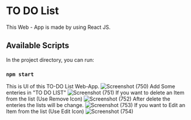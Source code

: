 #  TO DO List
This Web - App is made by using React JS.

## Available Scripts

In the project directory, you can run:

### `npm start`

This is UI of this TO-DO List Web-App.
![Screenshot (750)](https://user-images.githubusercontent.com/92621125/216761875-8cc43855-8310-4031-a22f-273c7db6f706.png)
Add Some enteries in  "TO DO LIST"
![Screenshot (751)](https://user-images.githubusercontent.com/92621125/216761882-2d4ca358-e1ab-4404-b6df-45d250daf000.png)
If you want to delete an Item from the list (Use  Remove Icon)
![Screenshot (752)](https://user-images.githubusercontent.com/92621125/216761883-bc45e980-66c8-47de-b600-ee80eb121086.png)
After delete the enteries the lists will be change.
![Screenshot (753)](https://user-images.githubusercontent.com/92621125/216761886-093e6c9c-0314-43cc-8fe5-1c0495eb219a.png)
If you want to Edit an Item from the list (Use  Edit Icon)
![Screenshot (754)](https://user-images.githubusercontent.com/92621125/216762061-8d7b8ace-4623-49a6-bc98-eccf48dbe680.png)
